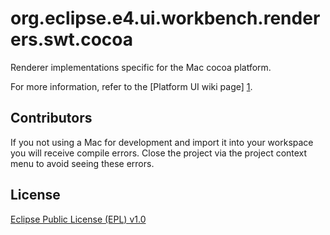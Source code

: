 org.eclipse.e4.ui.workbench.renderers.swt.cocoa
===============================================

Renderer implementations specific for the Mac cocoa platform.

For more information, refer to the [Platform UI wiki page] [1].

Contributors
------------
If you not using a Mac for development and import it into your workspace you will receive compile errors. Close the project via the project context menu to avoid seeing these errors.

License
-------

[Eclipse Public License (EPL) v1.0][2]

[1]: http://wiki.eclipse.org/Platform_UI
[2]: http://wiki.eclipse.org/EPL
